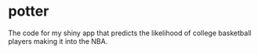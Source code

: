 # potter
The code for my shiny app that predicts the likelihood of college basketball players making it into the NBA.
